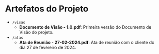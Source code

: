 # Artefatos do Projeto

- `/visao`
  - **Documento de Visão - 1.0.pdf**: Primeira versão do Documento de Visão do projeto.
- `/atas`
  - **Ata de Reunião - 27-02-2024.pdf**: Ata de reunião com o cliente do dia 27 de fevereiro de 2024.

